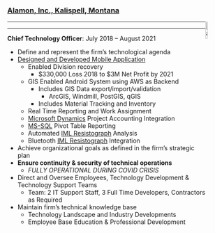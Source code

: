 ### [Alamon, Inc., Kalispell, Montana](https://alamon.com)

<img src="images/alamon_logo.png" alt="alamon_Logo" style="width:10%; float: right;">

---

---

**Chief Technology Officer**: July 2018 – August 2021

- Define and represent the firm’s technological agenda
- [Designed and Developed Mobile Application](https://alatrac.com)
  - Enabled Division recovery
    - $330,000 Loss 2018 to $3M Net Profit by 2021
  - GIS Enabled Android System using AWS as Backend
    - Includes GIS Data export/import/validation
      - ArcGIS, Windmill, PostGIS, qGIS
    - Includes Material Tracking and Inventory
  - Real Time Reporting and Work Assignment
  - [Microsoft Dynamics](https://learn.microsoft.com/en-us/dynamics-gp/) Project Accounting Integration
  - [MS-SQL](https://www.microsoft.com/en-us/sql-server) Pivot Table Reporting
  - Automated [IML Resistograph](https://iml-na.com/product/iml-powerdrill/) Analysis
  - Bluetooth [IML Resistograph](https://iml-na.com/product/iml-powerdrill/) Integration
- Achieve organizational goals as defined in the firm’s strategic plan
- **Ensure continuity & security of technical operations**
  - _FULLY OPERATIONAL DURING COVID CRISIS_
- Direct and Oversee Employees, Technology Development & Technology Support Teams
  - Team: 2 IT Support Staff, 3 Full Time Developers, Contractors as Required
- Maintain firm’s technical knowledge base
  - Technology Landscape and Industry Developments
  - Employee Base Education & Professional Development
